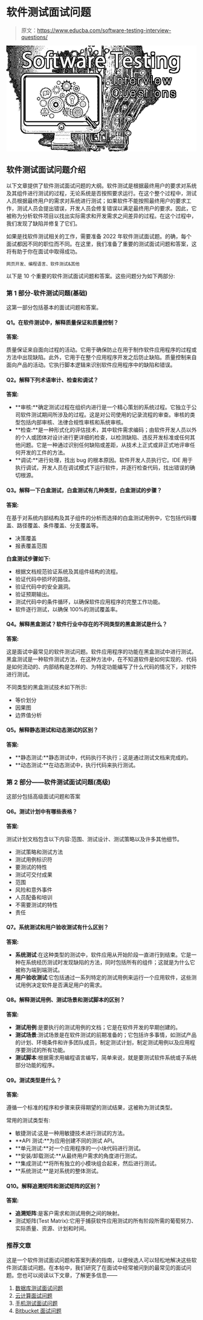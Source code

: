 # 软件测试面试问题

> 原文：<https://www.educba.com/software-testing-interview-questions/>

![Software Testing Interview Question](img/3d21e1eeec21259c8346accfd340d670.png)



## 软件测试面试问题介绍

以下文章提供了软件测试面试问题的大纲。软件测试是根据最终用户的要求对系统及其组件进行测试的过程，无论系统是否按照要求运行。在这个整个过程中，测试人员根据最终用户的需求对系统进行测试；如果软件不能按照最终用户的要求工作，测试人员会提出错误，开发人员会修复错误以满足最终用户的要求。因此，它被称为分析软件项目以找出实际需求和开发需求之间差异的过程。在这个过程中，我们发现了缺陷并修复了它们。

如果是找软件测试相关的工作，需要准备 2022 年软件测试面试题。的确，每个面试都因不同的职位而不同。在这里，我们准备了重要的测试面试问题和答案，这将有助于你在面试中取得成功。

<small>网页开发、编程语言、软件测试&其他</small>

以下是 10 个重要的软件测试面试问题和答案。这些问题分为如下两部分:

### 第 1 部分-软件测试问题(基础)

这第一部分包括基本的面试问题和答案。

#### Q1。在软件测试中，解释质量保证和质量控制？

**答案:**

质量保证来自面向过程的活动。它用于确保防止在用于制作软件应用程序的过程或方法中出现缺陷。此外，它用于在整个应用程序开发之后防止缺陷。质量控制来自面向产品的活动。它执行脚本逻辑来识别软件应用程序中的缺陷和错误。

#### Q2。解释下列术语审计、检查和调试？

**答案:**

*   **审核:**确定测试过程在组织内进行是一个精心策划的系统过程。它独立于公司软件测试期间所涉及的过程。这是对公司使用的记录流程的审查。审核的类型包括内部审核、法律合规性审核和系统审核。
*   **检查:**是一种形式化的评估技术，其中软件需求编码；由软件开发人员以外的个人或团体对设计进行更详细的检查，以检测缺陷、违反开发标准或任何其他问题。它是一种通过识别任何缺陷或差距，从技术上正式或非正式地评审任何开发的工件的方法。
*   **调试:**进行处理，找出 bug 的根本原因。软件开发人员执行它。IDE 用于执行调试，开发人员在调试模式下运行软件，并逐行检查代码，找出错误的确切根源。

#### Q3。解释一下白盒测试，白盒测试有几种类型，白盒测试的步骤？

**答案:**

在基于对系统内部结构及其子组件的分析而选择的白盒测试用例中，它包括代码覆盖、路径覆盖、条件覆盖、分支覆盖等。

*   决策覆盖
*   报表覆盖范围

**白盒测试步骤如下:**

*   根据文档规范验证系统及其组件结构的流程。
*   验证代码中损坏的路径。
*   验证代码中的安全漏洞。
*   验证预期输出。
*   测试代码中的条件循环，以确保软件应用程序的完整工作功能。
*   软件逐行测试，以确保 100%的测试覆盖率。

#### Q4。解释黑盒测试？软件行业中存在的不同类型的黑盒测试是什么？

**答案:**

这是面试中最常见的软件测试问题。软件应用程序的功能在黑盒测试中进行测试。黑盒测试是一种软件测试方法，在这种方法中，在不知道软件是如何实现的、代码是如何流动的、内部结构是怎样的、为特定功能编写了什么代码的情况下，对软件进行测试。

不同类型的黑盒测试技术如下所示:

*   等价划分
*   因果图
*   边界值分析

#### Q5。解释静态测试和动态测试的区别？

**答案:**

*   **静态测试:**静态测试中，代码执行不执行；这是通过测试文档来完成的。
*   **动态测试:**在动态测试中，执行代码来执行测试。

### 第 2 部分——软件测试面试问题(高级)

这部分包括高级面试问题和答案

#### Q6。测试计划中有哪些表格？

**答案:**

测试计划文档包含以下内容:范围、测试设计、测试策略以及许多其他细节。

*   测试策略和测试方法
*   测试用例标识符
*   要测试的特性
*   测试可交付成果
*   范围
*   风险和意外事件
*   人员配备和培训
*   不需要测试的特性
*   责任

#### Q7。系统测试和用户验收测试有什么区别？

**答案:**

*   **系统测试**:在这种类型的测试中，软件应用从开始阶段一直进行到结束。它是一种在系统经历测试时发现缺陷的方法，同时包括所有的组件；这就是为什么它被称为端到端测试。
*   **用户验收测试**:它包括通过一系列特定的测试用例来运行一个应用软件，这些测试用例决定软件是否满足用户的需求。

#### Q8。解释测试用例、测试场景和测试脚本的区别？

**答案:**

*   **测试用例**:是要执行的测试用例的文档；它是在软件开发的早期创建的。
*   **测试场景**:测试场景是在软件测试的前期准备的；它包括许多事情，如测试产品的计划、环境条件和许多团队成员，制定测试计划，制定测试用例以及应用程序要测试的所有功能。
*   **测试脚本**:根据需求用编程语言编写，简单来说，就是要测试软件系统或子系统部分功能的程序。

#### Q9。测试类型是什么？

**答案:**

遵循一个标准的程序和步骤来获得期望的测试结果，这被称为测试类型。

常用的测试类型有:

*   敏捷测试:这是一种用敏捷技术进行测试的方法。
*   **API 测试:**为应用创建不同的测试 API。
*   **单元测试:**对一个应用程序的一小块代码进行测试。
*   **安装/卸载测试:**从最终用户需求的角度进行测试。
*   **集成测试:**将所有独立的小模块组合起来，然后进行测试。
*   **系统测试:**是对系统的整体测试。

#### Q10。解释追溯矩阵和测试矩阵的区别？

**答案:**

*   **追溯矩阵**:是客户需求和测试用例之间的映射。
*   测试矩阵(Test Matrix):它用于捕获软件应用测试的所有阶段所需的葡萄努力、实际质量、资源、计划和时间。

### 推荐文章

这是一个软件测试面试问题和答案列表的指南，以便候选人可以轻松地解决这些软件测试面试问题。在本帖中，我们研究了在面试中经常被问到的最常见的面试问题。您也可以阅读以下文章，了解更多信息——

1.  [数据库测试面试问题](https://www.educba.com/database-testing-interview-questions/)
2.  [云计算面试问题](https://www.educba.com/cloud-computing-interview-questions/)
3.  [手机测试面试问题](https://www.educba.com/mobile-testing-interview-questions/)
4.  [Bitbucket 面试问题](https://www.educba.com/bitbucket-interview-questions/)





